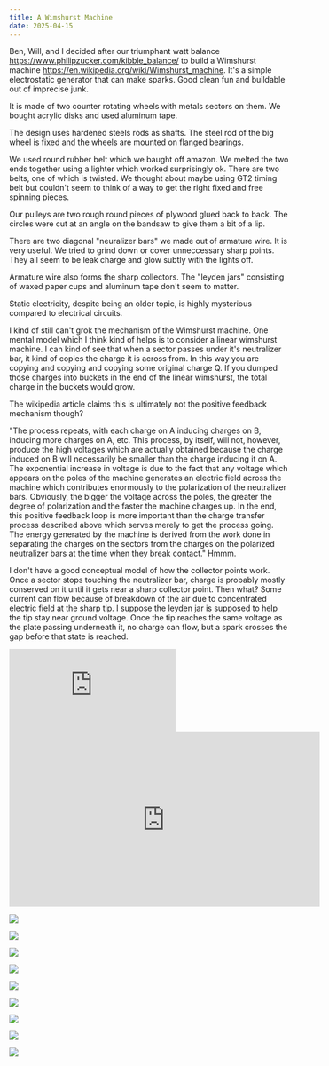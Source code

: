 ```yaml
---
title: A Wimshurst Machine
date: 2025-04-15
---
```


Ben, Will, and I decided after our triumphant watt balance <https://www.philipzucker.com/kibble_balance/> to build a Wimshurst machine <https://en.wikipedia.org/wiki/Wimshurst_machine>. It's a simple electrostatic generator that can make sparks. Good clean fun and buildable out of imprecise junk.

It is made of two counter rotating wheels with metals sectors on them. We bought acrylic disks and used aluminum tape.

The design uses hardened steels rods as shafts. The steel rod of the big wheel is fixed and the wheels are mounted on flanged bearings.

We used round rubber belt which we baught off amazon. We melted the two ends together using a lighter which worked surprisingly ok. There are two belts, one of which is twisted. We thought about maybe using GT2 timing belt but couldn't seem to think of a way to get the right fixed and free spinning pieces.

Our pulleys are two rough round pieces of plywood glued back to back. The circles were cut at an angle on the bandsaw to give them a bit of a lip.

There are two diagonal "neuralizer bars" we made out of armature wire. It is very useful. We tried to grind down or cover unneccessary sharp points. They all seem to be leak charge and glow subtly with the lights off.

Armature wire also forms the sharp collectors. The "leyden jars" consisting of waxed paper cups and aluminum tape don't seem to matter.

Static electricity, despite being an older topic, is highly mysterious compared to electrical circuits.

I kind of still can't grok the mechanism of the Wimshurst machine. One mental model which I think kind of helps is to consider a linear wimshurst machine. I can kind of see that when a sector passes under it's neutralizer bar, it kind of copies the charge it is across from. In this way you are copying and copying and copying some original charge Q. If you dumped those charges into buckets in the end of the linear wimshurst, the total charge in the buckets would grow.

The wikipedia article claims this is ultimately not the positive feedback mechanism though?

"The process repeats, with each charge on A inducing charges on B, inducing more charges on A, etc. This process, by itself, will not, however, produce the high voltages which are actually obtained because the charge induced on B will necessarily be smaller than the charge inducing it on A. The exponential increase in voltage is due to the fact that any voltage which appears on the poles of the machine generates an electric field across the machine which contributes enormously to the polarization of the neutralizer bars. Obviously, the bigger the voltage across the poles, the greater the degree of polarization and the faster the machine charges up. In the end, this positive feedback loop is more important than the charge transfer process described above which serves merely to get the process going. The energy generated by the machine is derived from the work done in separating the charges on the sectors from the charges on the polarized neutralizer bars at the time when they break contact." Hmmm.

I don't have a good conceptual model of how the collector points work. Once a sector stops touching the neutralizer bar, charge is probably mostly conserved on it until it gets near a sharp collector point. Then what? Some current can flow because of breakdown of the air due to concentrated electric field at the sharp tip. I suppose the leyden jar is supposed to help the tip stay near ground voltage. Once the tip reaches the same voltage as the plate passing underneath it, no charge can flow, but a spark crosses the gap before that state is reached.

<iframe  src="https://youtube.com/embed/YuxWcMmspXw?si=9xd2Js-zgXJ9tORc" title="YouTube video player" frameborder="0" allow="accelerometer; autoplay; clipboard-write; encrypted-media; gyroscope; picture-in-picture; web-share" referrerpolicy="strict-origin-when-cross-origin" allowfullscreen></iframe>

<iframe width="560" height="315" src="https://www.youtube.com/embed/Ve7efF73zHI?si=koO2DfDcHzTJs-jt" title="YouTube video player" frameborder="0" allow="accelerometer; autoplay; clipboard-write; encrypted-media; gyroscope; picture-in-picture; web-share" referrerpolicy="strict-origin-when-cross-origin" allowfullscreen></iframe>

![](/assets/wimshurst/IMG_2747.jpg)

![](/assets/wimshurst/IMG_2748.jpg)

![](/assets/wimshurst/IMG_2755.jpg)

![](/assets/wimshurst/IMG_2758.jpg)

![](/assets/wimshurst/IMG_2759.jpg)

![](/assets/wimshurst/IMG_2760.jpg)

![](/assets/wimshurst/IMG_2761.jpg)

![](/assets/wimshurst/IMG_2762.jpg)

![](/assets/wimshurst/IMG_2763.jpg)
